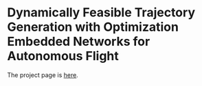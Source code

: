 # Dynamically Feasible Trajectory Generation with Optimization Embedded Networks for Autonomous Flight

The project page is [here](https://zju-fast-lab.github.io/e2e_opt/).
